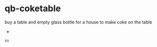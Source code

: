 # qb-coketable
buy a table and empty glass bottle for a house to make coke on the table

*

```
ss
```
